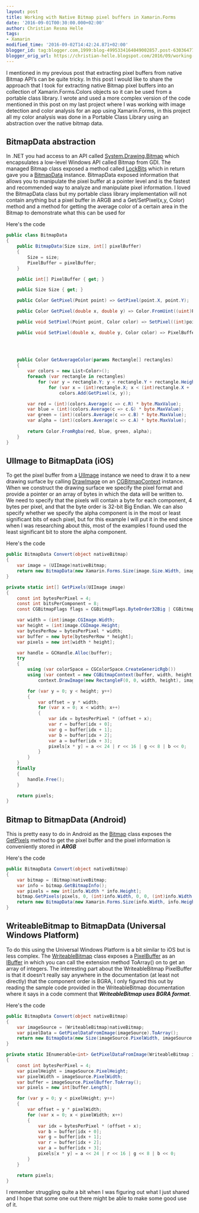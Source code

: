 ```yaml
---
layout: post
title: Working with Native Bitmap pixel buffers in Xamarin.Forms
date: '2016-09-01T00:30:00.000+02:00'
author: Christian Resma Helle
tags: 
- Xamarin
modified_time: '2016-09-02T14:42:24.871+02:00'
blogger_id: tag:blogger.com,1999:blog-4995334164049002857.post-6303647706094978203
blogger_orig_url: https://christian-helle.blogspot.com/2016/09/working-with-native-bitmap-pixel.html
---
```


I mentioned in my previous post that extracting pixel buffers from native Bitmap API’s can be quite tricky. In this post I would like to share the approach that I took for extracting native Bitmap pixel buffers into an collection of Xamarin.Forms.Colors objects so it can be used from a portable class library. I wrote and used a more complex version of the code mentioned in this post on my last project where I was working with image detection and color analysis for an app using Xamarin.Forms, in this project all my color analysis was done in a Portable Class Library using an abstraction over the native bitmap data.

## BitmapData abstraction

In .NET you had access to an API called [System.Drawing.Bitmap](http://msdn.microsoft.com/en-us/library/system.drawing.bitmap.aspx) which encapsulates a low-level Windows API called Bitmap from GDI. The managed Bitmap class exposed a method called [LockBits](https://msdn.microsoft.com/en-us/library/5ey6h79d.aspx) which in return gave you a [BitmapData](https://msdn.microsoft.com/en-us/library/5ey6h79d.aspx) instance. BitmapData exposed information that allows you to manipulate the pixel buffer at a pointer level and is the fastest and recommended way to analyze and manipulate pixel information. I loved the BitmapData class but my portable class library implementation will not contain anything but a pixel buffer in ARGB and a Get/SetPixel(x,y, Color) method and a method for getting the average color of a certain area in the Bitmap to demonstrate what this can be used for

Here's the code

```csharp
public class BitmapData
{
    public BitmapData(Size size, int[] pixelBuffer)
    {
        Size = size;
        PixelBuffer = pixelBuffer;
    }

    public int[] PixelBuffer { get; }

    public Size Size { get; }

    public Color GetPixel(Point point) => GetPixel(point.X, point.Y);

    public Color GetPixel(double x, double y) => Color.FromUint((uint)PixelBuffer[(int)x * (int)y]);

    public void SetPixel(Point point, Color color) => SetPixel((int)point.X, (int)point.Y, color);

    public void SetPixel(double x, double y, Color color) => PixelBuffer[(int)(x * y)] = (int)(color.A * byte.MaxValue) << 24 |
                                                                                        ((int)color.R * byte.MaxValue) << 16 |
                                                                                        ((int)color.G * byte.MaxValue) << 8 |
                                                                                        ((int)color.B * byte.MaxValue) << 0;

    public Color GetAverageColor(params Rectangle[] rectangles)
    {
        var colors = new List<Color>();
        foreach (var rectangle in rectangles)
            for (var y = rectangle.Y; y < rectangle.Y + rectangle.Height; y++)
                for (var x = (int)rectangle.X; x < (int)rectangle.X + (int)rectangle.Width; x++)
                    colors.Add(GetPixel(x, y));

        var red = (int)(colors.Average(c => c.R) * byte.MaxValue);
        var blue = (int)(colors.Average(c => c.G) * byte.MaxValue);
        var green = (int)(colors.Average(c => c.B) * byte.MaxValue);
        var alpha = (int)(colors.Average(c => c.A) * byte.MaxValue);
            
        return Color.FromRgba(red, blue, green, alpha);
    }
}
```

## UIImage to BitmapData (iOS)

To get the pixel buffer from a [UIImage](https://docs.microsoft.com/en-us/dotnet/api/UIKit.UIImage) instance we need to draw it to a new drawing surface by calling [DrawImage](https://docs.microsoft.com/en-us/dotnet/api/CoreGraphics.CGContext.DrawImage) on an [CGBitmapContext](https://docs.microsoft.com/en-us/dotnet/api/CoreGraphics.CGBitmapContext) instance. When we construct the drawing surface we specify the pixel format and provide a pointer or an array of bytes in which the data will be written to. We need to specify that the pixels will contain a byte for each component, 4 bytes per pixel, and that the byte order is 32-bit Big Endian. We can also specify whether we specify the alpha component is in the most or least significant bits of each pixel, but for this example I will put it in the end since when I was researching about this, most of the examples I found used the least significant bit to store the alpha component.

Here's the code

```csharp
public BitmapData Convert(object nativeBitmap)
{
    var image = (UIImage)nativeBitmap;
    return new BitmapData(new Xamarin.Forms.Size(image.Size.Width, image.Size.Height), GetPixels(image));
}

private static int[] GetPixels(UIImage image)
{
    const int bytesPerPixel = 4;
    const int bitsPerComponent = 8;
    const CGBitmapFlags flags = CGBitmapFlags.ByteOrder32Big | CGBitmapFlags.PremultipliedLast;

    var width = (int)image.CGImage.Width;
    var height = (int)image.CGImage.Height;
    var bytesPerRow = bytesPerPixel * width;
    var buffer = new byte[bytesPerRow * height];
    var pixels = new int[width * height];

    var handle = GCHandle.Alloc(buffer);
    try
    {
        using (var colorSpace = CGColorSpace.CreateGenericRgb())
        using (var context = new CGBitmapContext(buffer, width, height, bitsPerComponent, bytesPerRow, colorSpace, flags))
            context.DrawImage(new RectangleF(0, 0, width, height), image.CGImage);

        for (var y = 0; y < height; y++)
        {
            var offset = y * width;
            for (var x = 0; x < width; x++)
            {
                var idx = bytesPerPixel * (offset + x);
                var r = buffer[idx + 0];
                var g = buffer[idx + 1];
                var b = buffer[idx + 2];
                var a = buffer[idx + 3];
                pixels[x * y] = a << 24 | r << 16 | g << 8 | b << 0;
            }
        }
    }
    finally
    {
        handle.Free();
    }

    return pixels;
}
```

## Bitmap to BitmapData (Android)

This is pretty easy to do in Android as the [Bitmap](https://docs.microsoft.com/en-us/dotnet/api/Android.Graphics.Bitmap) class exposes the [GetPixels](https://docs.microsoft.com/en-us/dotnet/api/Android.Graphics.Bitmap.GetPixels) method to get the pixel buffer and the pixel information is conveniently stored in ***ARGB***

Here's the code

```csharp
public BitmapData Convert(object nativeBitmap)
{
    var bitmap = (Bitmap)nativeBitmap;
    var info = bitmap.GetBitmapInfo();
    var pixels = new int[info.Width * info.Height];
    bitmap.GetPixels(pixels, 0, (int)info.Width, 0, 0, (int)info.Width, (int)info.Height);
    return new BitmapData(new Xamarin.Forms.Size(info.Width, info.Height), pixels);
}
```

## WriteableBitmap to BitmapData (Universal Windows Platform)

To do this using the Universal Windows Platform is a bit similar to iOS but is less complex. The [WriteableBitmap](https://docs.microsoft.com/en-us/uwp/api/Windows.UI.Xaml.Media.Imaging.WriteableBitmap) class exposes a [PixelBuffer](https://docs.microsoft.com/en-us/uwp/api/windows.ui.xaml.media.imaging.writeablebitmap.pixelbuffer) as an [IBuffer](https://docs.microsoft.com/en-us/uwp/api/Windows.Storage.Streams.IBuffer) in which you can call the extension method ToArray() on to get an array of integers. The interesting part about the WriteableBitmap PixelBuffer is that it doesn't really say anywhere in the documentation (at least not directly) that the component order is BGRA, I only figured this out by reading the sample code provided in the WriteableBitmap documentation where it says in a code comment that ***WriteableBitmap uses BGRA format***.

Here's the code

```csharp
public BitmapData Convert(object nativeBitmap)
{
    var imageSource = (WriteableBitmap)nativeBitmap;
    var pixelData = GetPixelDataFromImage(imageSource).ToArray();
    return new BitmapData(new Size(imageSource.PixelWidth, imageSource.PixelHeight), pixelData);
}

private static IEnumerable<int> GetPixelDataFromImage(WriteableBitmap imageSource)
{
    const int bytesPerPixel = 4;
    var pixelHeight = imageSource.PixelHeight;
    var pixelWidth = imageSource.PixelWidth;
    var buffer = imageSource.PixelBuffer.ToArray();
    var pixels = new int[buffer.Length];

    for (var y = 0; y < pixelHeight; y++)
    {
        var offset = y * pixelWidth;
        for (var x = 0; x < pixelWidth; x++)
        {
            var idx = bytesPerPixel * (offset + x);
            var b = buffer[idx + 0];
            var g = buffer[idx + 1];
            var r = buffer[idx + 2];
            var a = buffer[idx + 3];
            pixels[x * y] = a << 24 | r << 16 | g << 8 | b << 0;
        }
    }

    return pixels;
}
```

I remember struggling quite a bit when I was figuring out what I just shared and I hope that some one out there might be able to make some good use of it.